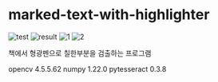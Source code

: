 # marked-text-with-highlighter

![test](https://user-images.githubusercontent.com/49544832/152959643-c6b57bca-bcae-4696-a0f7-86ed0d695d07.jpg)
![result](https://user-images.githubusercontent.com/49544832/153005756-85b98290-ac04-4abd-982f-7e1172fefb72.jpg)
![1](https://user-images.githubusercontent.com/49544832/153109705-51de8dd4-f7c5-4f45-baee-d53e56be444a.png)
![2](https://user-images.githubusercontent.com/49544832/153110225-6b1d8bbf-412d-4d10-816f-1f12ed1b4486.png)

책에서 형광펜으로 칠한부분을 검출하는 프로그램

opencv 4.5.5.62
numpy 1.22.0
pytesseract 0.3.8

